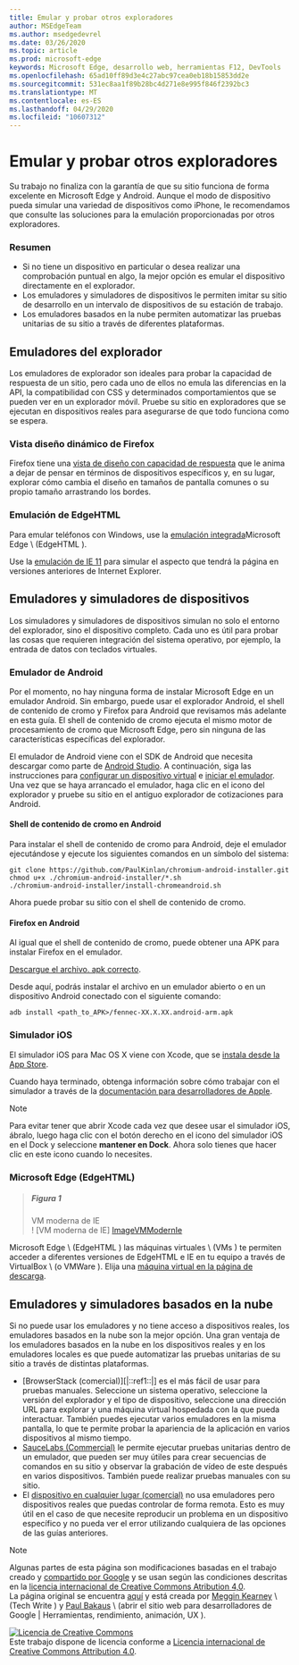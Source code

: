 ```yaml
---
title: Emular y probar otros exploradores
author: MSEdgeTeam
ms.author: msedgedevrel
ms.date: 03/26/2020
ms.topic: article
ms.prod: microsoft-edge
keywords: Microsoft Edge, desarrollo web, herramientas F12, DevTools
ms.openlocfilehash: 65ad10ff89d3e4c27abc97cea0eb18b15853dd2e
ms.sourcegitcommit: 531ec8aa1f89b28bc4d271e8e995f846f2392bc3
ms.translationtype: MT
ms.contentlocale: es-ES
ms.lasthandoff: 04/29/2020
ms.locfileid: "10607312"
---
```

<!-- Copyright Meggin Kearney and Paul Bakaus

   Licensed under the Apache License, Version 2.0 (the "License");
   you may not use this file except in compliance with the License.
   You may obtain a copy of the License at

       https://www.apache.org/licenses/LICENSE-2.0

   Unless required by applicable law or agreed to in writing, software
   distributed under the License is distributed on an "AS IS" BASIS,
   WITHOUT WARRANTIES OR CONDITIONS OF ANY KIND, either express or implied.
   See the License for the specific language governing permissions and
   limitations under the License.  -->





# Emular y probar otros exploradores   




Su trabajo no finaliza con la garantía de que su sitio funciona de forma excelente en Microsoft Edge y Android.  Aunque el modo de dispositivo pueda simular una variedad de dispositivos como iPhone, le recomendamos que consulte las soluciones para la emulación proporcionadas por otros exploradores.  

### Resumen  

*   Si no tiene un dispositivo en particular o desea realizar una comprobación puntual en algo, la mejor opción es emular el dispositivo directamente en el explorador.  
*   Los emuladores y simuladores de dispositivos le permiten imitar su sitio de desarrollo en un intervalo de dispositivos de su estación de trabajo.  
*   Los emuladores basados en la nube permiten automatizar las pruebas unitarias de su sitio a través de diferentes plataformas.  

## Emuladores del explorador  

Los emuladores de explorador son ideales para probar la capacidad de respuesta de un sitio, pero cada uno de ellos no emula las diferencias en la API, la compatibilidad con CSS y determinados comportamientos que se pueden ver en un explorador móvil.  Pruebe su sitio en exploradores que se ejecutan en dispositivos reales para asegurarse de que todo funciona como se espera.  

### Vista diseño dinámico de Firefox  

Firefox tiene una [vista de diseño con capacidad de respuesta][MDNResponsiveDesignMode] que le anima a dejar de pensar en términos de dispositivos específicos y, en su lugar, explorar cómo cambia el diseño en tamaños de pantalla comunes o su propio tamaño arrastrando los bordes.  

### Emulación de EdgeHTML  

Para emular teléfonos con Windows, use la [emulación integrada][DevToolsEdgeHtmlEmulation]Microsoft Edge \ (EdgeHTML \).  

Use la [emulación de IE 11][Ie11DevToolsEmulation] para simular el aspecto que tendrá la página en versiones anteriores de Internet Explorer.  

## Emuladores y simuladores de dispositivos  

Los simuladores y simuladores de dispositivos simulan no solo el entorno del explorador, sino el dispositivo completo.  Cada uno es útil para probar las cosas que requieren integración del sistema operativo, por ejemplo, la entrada de datos con teclados virtuales.  

### Emulador de Android  

<!--
> ##### Figure old 1  
> Stock Browser in Android Emulator  
> ![Stock Browser in Android Emulator][ImageAndroidEmulatorStockBrowser]  
-->

Por el momento, no hay ninguna forma de instalar Microsoft Edge en un emulador Android.  Sin embargo, puede usar el explorador Android, el shell de contenido de cromo y Firefox para Android que revisamos más adelante en esta guía.  El shell de contenido de cromo ejecuta el mismo motor de procesamiento de cromo que Microsoft Edge, pero sin ninguna de las características específicas del explorador.  

El emulador de Android viene con el SDK de Android que necesita descargar como parte de [Android Studio][AndroidStudioDownload].  A continuación, siga las instrucciones para [configurar un dispositivo virtual][AndroidStudioCreateManageVirtualDevices] e [iniciar el emulador][AndroidStudioRunAppsAndroidEmulator].  
Una vez que se haya arrancado el emulador, haga clic en el icono del explorador y pruebe su sitio en el antiguo explorador de cotizaciones para Android.  

#### Shell de contenido de cromo en Android  

<!--
> ##### Figure old 2  
> Android Emulator Content Shell  
> ![Android Emulator Content Shell][ImageAndroidEmulatorContentShell]  
-->

Para instalar el shell de contenido de cromo para Android, deje el emulador ejecutándose y ejecute los siguientes comandos en un símbolo del sistema:  

```shell
git clone https://github.com/PaulKinlan/chromium-android-installer.git
chmod u+x ./chromium-android-installer/*.sh
./chromium-android-installer/install-chromeandroid.sh
```  

Ahora puede probar su sitio con el shell de contenido de cromo.  

#### Firefox en Android  

<!--
> ##### Figure old 3  
> Firefox Icon on Android Emulator  
> ![Firefox Icon on Android Emulator][ImageAndroidEmulatorFirefoxBrowser]  
-->

Al igual que el shell de contenido de cromo, puede obtener una APK para instalar Firefox en el emulador.  

[Descargue el archivo. apk correcto][MozillaFirefoxDownload].  

Desde aquí, podrás instalar el archivo en un emulador abierto o en un dispositivo Android conectado con el siguiente comando:  

```shell
adb install <path_to_APK>/fennec-XX.X.XX.android-arm.apk
```  

### Simulador iOS  

El simulador iOS para Mac OS X viene con Xcode, que se [instala desde la App Store][MacAppStoreXcode].  

Cuando haya terminado, obtenga información sobre cómo trabajar con el simulador a través de la [documentación para desarrolladores de Apple][AppleSimulatorHelp].  

> [!NOTE]
> Para evitar tener que abrir Xcode cada vez que desee usar el simulador iOS, ábralo, luego haga clic con el botón derecho en el icono del simulador iOS en el Dock y seleccione **mantener en Dock**.  Ahora solo tienes que hacer clic en este icono cuando lo necesites.  

###  Microsoft Edge (EdgeHTML)  

> ##### Figura 1  
> VM moderna de IE  
> ! [VM moderna de IE] [ImageVMModernIe]  

Microsoft Edge \ (EdgeHTML \) las máquinas virtuales \ (VMs \) te permiten acceder a diferentes versiones de EdgeHTML e IE en tu equipo a través de VirtualBox \ (o VMWare \).  Elija una [máquina virtual en la página de descarga][MicrosoftDeveloperEdgeVms].  

## Emuladores y simuladores basados en la nube  

Si no puede usar los emuladores y no tiene acceso a dispositivos reales, los emuladores basados en la nube son la mejor opción.  Una gran ventaja de los emuladores basados en la nube en los dispositivos reales y en los emuladores locales es que puede automatizar las pruebas unitarias de su sitio a través de distintas plataformas.  

*   [BrowserStack (comercial)][|::ref1::|] es el más fácil de usar para pruebas manuales.  Seleccione un sistema operativo, seleccione la versión del explorador y el tipo de dispositivo, seleccione una dirección URL para explorar y una máquina virtual hospedada con la que pueda interactuar.  También puedes ejecutar varios emuladores en la misma pantalla, lo que te permite probar la apariencia de la aplicación en varios dispositivos al mismo tiempo.  
*   [SauceLabs (Commercial)][SauceLabs] le permite ejecutar pruebas unitarias dentro de un emulador, que pueden ser muy útiles para crear secuencias de comandos en su sitio y observar la grabación de vídeo de este después en varios dispositivos.  También puede realizar pruebas manuales con su sitio.  
*   El [dispositivo en cualquier lugar (comercial)][AppExperience] no usa emuladores pero dispositivos reales que puedas controlar de forma remota.  Esto es muy útil en el caso de que necesite reproducir un problema en un dispositivo específico y no pueda ver el error utilizando cualquiera de las opciones de las guías anteriores.  

 



<!-- image links -->  

<!--[ImageAndroidEmulatorStockBrowser]: /microsoft-edge/devtools-guide-chromium/media/device-mode-android-emulator-stock-browser.msft.png "Figure old 1: Stock Browser in Android Emulator"  -->  
<!--[ImageAndroidEmulatorContentShell]: /microsoft-edge/devtools-guide-chromium/media/device-mode-android-avd-contentshell.msft.png "Figure old 2: Android Emulator Content Shell"  -->  
<!--[ImageAndroidEmulatorFirefoxBrowser]: /microsoft-edge/devtools-guide-chromium/media/device-mode-ff-on-android-emulator.msft.png "Figure old 3: Firefox Icon on Android Emulator"  -->  
[ImageVMModernIe]:/Microsoft-Edge/DevTools-Guide-Chromium/Media/Device-Mode-Modern-IE-VM.msft.png "Ilustración 1: VM moderna de IE"  

<!-- links -->  

[DevToolsEdgeHtmlEmulation]: /microsoft-edge/devtools-guide/emulation "DevTools (EdgeHTML): emulación"  

[Ie11DevToolsEmulation]: /previous-versions/windows/internet-explorer/ie-developer/samples/dn255001(v=vs.85) "Emular exploradores, tamaños de pantalla y ubicaciones GPS"  

[MicrosoftDeveloperEdgeVms]: https://developer.microsoft.com/microsoft-edge/tools/vms "Descargar máquinas virtuales"  

[AndroidStudioCreateManageVirtualDevices]: https://developer.android.com/tools/devices/managing-avds.html "Crear y administrar dispositivos virtuales | Desarrolladores de Android"  
[AndroidStudioDownload]:  https://developer.android.com/sdk/installing/studio.html "Descargar herramientas de Android Studio y SDK | Desarrolladores de Android"  
[AndroidStudioRunAppsAndroidEmulator]: https://developer.android.com/tools/devices/emulator.html "Ejecutar aplicaciones en el emulador de Android | Desarrolladores de Android"  

[AppExperience]: https://www.sigos.com/app-experience/ "Experiencia de la aplicación"  
[AppleSimulatorHelp]: https://help.apple.com/simulator/mac/current "Ayuda del simulador: actual | Apple"  
[BrowserStack]: https://www.browserstack.com/automate "BrowserStack"  
[MacAppStoreXcode]: https://itunes.apple.com/app/xcode/id497799835 "Xcode en la tienda de aplicaciones para Mac"  
[MDNResponsiveDesignMode]: https://developer.mozilla.org/docs/Tools/Responsive_Design_View "Modo de diseño dinámico | MDN"  
[MozillaFirefoxDownload]: https://www.mozilla.org/firefox/all/#product-android-beta "Descargar el explorador Firefox"  
[SauceLabs]: https://saucelabs.com "Prácticas de salsa"  

> [!NOTE]
> Algunas partes de esta página son modificaciones basadas en el trabajo creado y [compartido por Google][GoogleSitePolicies] y se usan según las condiciones descritas en la [licencia internacional de Creative Commons Atribution 4,0][CCA4IL].  
> La página original se encuentra [aquí](https://developers.google.com/web/tools/chrome-devtools/device-mode/testing-other-browsers) y está creada por [Meggin Kearney][MegginKearney] \ (Tech Write \) y [Paul Bakaus][PaulBakaus] \ (abrir el sitio web para desarrolladores de Google | Herramientas, rendimiento, animación, UX \).  

[![Licencia de Creative Commons][CCby4Image]][CCA4IL]  
Este trabajo dispone de licencia conforme a [Licencia internacional de Creative Commons Attribution 4.0][CCA4IL].  

[CCA4IL]: https://creativecommons.org/licenses/by/4.0  
[CCby4Image]: https://i.creativecommons.org/l/by/4.0/88x31.png  
[GoogleSitePolicies]: https://developers.google.com/terms/site-policies  
[KayceBasques]: https://developers.google.com/web/resources/contributors/kaycebasques  
[MegginKearney]: https://developers.google.com/web/resources/contributors/megginkearney  
[PaulBakaus]: https://developers.google.com/web/resources/contributors/pbakaus  
